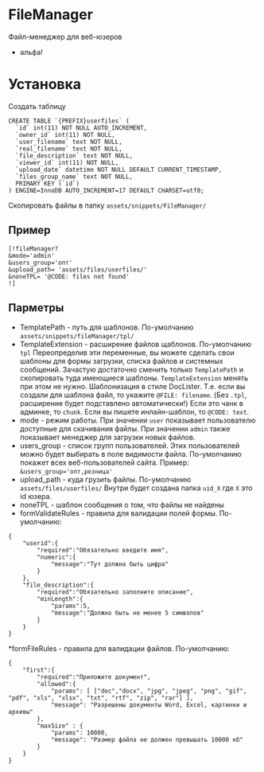 # FileManager
Файл-менеджер для веб-юзеров

- альфа!

# Установка #
Создать таблицу
```
CREATE TABLE `{PREFIX}userfiles` (
  `id` int(11) NOT NULL AUTO_INCREMENT,
  `owner_id` int(11) NOT NULL,
  `user_filename` text NOT NULL,
  `real_filename` text NOT NULL,
  `file_description` text NOT NULL,
  `viewer_id` int(11) NOT NULL,
  `upload_date` datetime NOT NULL DEFAULT CURRENT_TIMESTAMP,
  `files_group_name` text NOT NULL,
  PRIMARY KEY (`id`)
) ENGINE=InnoDB AUTO_INCREMENT=17 DEFAULT CHARSET=utf8;

```
Скопировать файлы в папку `assets/snippets/FileManager/`

## Пример ##
```
[!fileManager? 
&mode='admin'
&users_group='опт'
&upload_path= 'assets/files/userfiles/'
&noneTPL= '@CODE: files not found'
!]
```
## Парметры ##
* TemplatePath - путь для шаблонов. По-умолчанию `assets/snippets/fileManager/tpl/`
* TemplateExtension - расширение файлов щаблонов. По-умолчанию `tpl`
Переопределив эти переменные, вы можете сделать свои шаблоны для формы загрузки, списка файлов и системных сообщений. Зачастую достаточно сменить только `TemplatePath` и скопировать туда имеющиеся шаблоны. `TemplateExtension` менять при этом не нужно.
Шаблонизация в стиле DocLister. Т.е. если вы создали для шаблона файл, то укажите `@FILE: filename`. (Без `.tpl`, расширение будет подставлено автоматически!) Если это чанк в админке, то `chunk`. Если вы пишете инлайн-шаблон, то `@CODE: text`.
* mode - режим работы. При значении `user` показывает пользователю доступные для скачивания файлы. При значении `admin` также показывает менеджер для загрузки новых файлов.
* users_group - список групп пользователей. Этих пользователей можно будет выбирать в поле видимости файла. По-умолчанию покажет всех веб-пользователей сайта. Пример: `&users_group='опт,розница'`
* upload_path - куда грузить файлы. По-умолчанию `assets/files/userfiles/` Внутри будет создана папка `uid_Х` где `Х` это id юзера.
* noneTPL - шаблон сообщения о том, что файлы не найдены
* formValidateRules - правила для валидации полей формы. По-умолчанию:
```
{
	"userid":{
		"required":"Обязательно введите имя",
		"numeric":{
			"message":"Тут должна быть цифра"
		}
	},
	"file_description":{
		"required":"Обязательно заполните описание",
		"minLength":{
			"params":5,
			"message":"Должно быть не менее 5 символов"
		}
	}
}
```
*formFileRules - правила для валидации файлов. По-умолчанию:
```
{
	"first":{
		"required":"Приложите документ",
		"allowed":{
			"params": [ ["doc","docx", "jpg", "jpeg", "png", "gif", "pdf", "xls", "xlsx", "txt", "rtf", "zip", "rar"] ],
			"message": "Разрешены документы Word, Excel, картинки и архивы"
		},
		"maxSize" : {
			"params": 10000,
			"message": "Размер файла не должен превышать 10000 кб"
		}
	}
}
```








